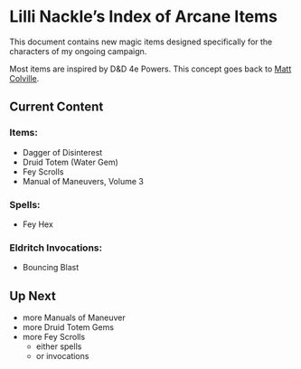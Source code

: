 # Lilli Nackle’s Index of Arcane Items

This document contains new magic items designed specifically for the characters of my ongoing campaign.

Most items are inspired by D&D 4e Powers. This concept goes back to [Matt Colville](https://www.youtube.com/watch?v=QoELQ7px9ws).

## Current Content

### Items:

- Dagger of Disinterest
- Druid Totem (Water Gem)
- Fey Scrolls
- Manual of Maneuvers, Volume 3

### Spells:

- Fey Hex

### Eldritch Invocations:

- Bouncing Blast

## Up Next

- more Manuals of Maneuver
- more Druid Totem Gems
- more Fey Scrolls
  - either spells
  - or invocations
